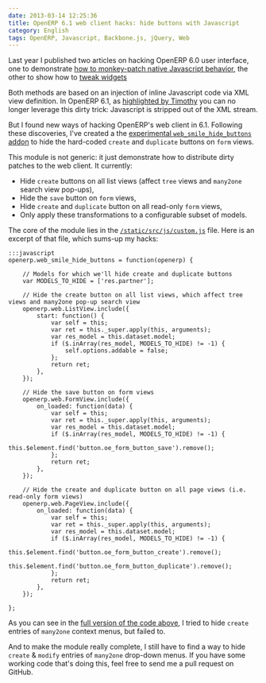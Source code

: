 ```yaml
---
date: 2013-03-14 12:25:36
title: OpenERP 6.1 web client hacks: hide buttons with Javascript
category: English
tags: OpenERP, Javascript, Backbone.js, jQuery, Web
---
```


Last year I published two articles on hacking OpenERP 6.0 user interface, one to demonstrate [how to monkey-patch native Javascript behavior](https://kevin.deldycke.com/2012/02/how-to-monkey-patch-openerp-native-javascript/), the other to show how to [tweak widgets](https://kevin.deldycke.com/2012/05/hacking-openerp-60-user-interface-javascript/)

Both methods are based on an injection of inline Javascript code via XML view definition. In OpenERP 6.1, as [highlighted by Timothy](https://kevin.deldycke.com/2012/02/how-to-monkey-patch-openerp-native-javascript/#comment-769313088) you can no longer leverage this dirty trick: Javascript is stripped out of the XML stream.

But I found new ways of hacking OpenERP's web client in 6.1. Following these discoveries, I've created a the [experimental `web_smile_hide_buttons` addon](https://github.com/Smile-SA/smile_openerp_addons_6.1/tree/master/web_smile_hide_buttons/) to hide the hard-coded `create` and `duplicate` buttons on `form` views.

This module is not generic: it just demonstrate how to distribute dirty patches to the web client. It currently:

  * Hide `create` buttons on all list views (affect `tree` views and `many2one` search view pop-ups),
  * Hide the `save` button on `form` views,
  * Hide `create` and `duplicate` button on all read-only `form` views,
  * Only apply these transformations to a configurable subset of models.

The core of the module lies in the [`/static/src/js/custom.js`](https://github.com/Smile-SA/smile_openerp_addons_6.1/blob/master/web_smile_hide_buttons/static/src/js/custom.js) file. Here is an excerpt of that file, which sums-up my hacks:

    :::javascript
    openerp.web_smile_hide_buttons = function(openerp) {

        // Models for which we'll hide create and duplicate buttons
        var MODELS_TO_HIDE = ['res.partner'];

        // Hide the create button on all list views, which affect tree views and many2one pop-up search view
        openerp.web.ListView.include({
            start: function() {
                var self = this;
                var ret = this._super.apply(this, arguments);
                var res_model = this.dataset.model;
                if ($.inArray(res_model, MODELS_TO_HIDE) != -1) {
                    self.options.addable = false;
                };
                return ret;
            },
        });

        // Hide the save button on form views
        openerp.web.FormView.include({
            on_loaded: function(data) {
                var self = this;
                var ret = this._super.apply(this, arguments);
                var res_model = this.dataset.model;
                if ($.inArray(res_model, MODELS_TO_HIDE) != -1) {
                    this.$element.find('button.oe_form_button_save').remove();
                };
                return ret;
            },
        });

        // Hide the create and duplicate button on all page views (i.e. read-only form views)
        openerp.web.PageView.include({
            on_loaded: function(data) {
                var self = this;
                var ret = this._super.apply(this, arguments);
                var res_model = this.dataset.model;
                if ($.inArray(res_model, MODELS_TO_HIDE) != -1) {
                    this.$element.find('button.oe_form_button_create').remove();
                    this.$element.find('button.oe_form_button_duplicate').remove();
                };
                return ret;
            },
        });

    };

As you can see in the [full version of the code above](https://github.com/Smile-SA/smile_openerp_addons_6.1/blob/master/web_smile_hide_buttons/static/src/js/custom.js), I tried to hide `create` entries of `many2one` context menus, but failed to.

And to make the module really complete, I still have to find a way to hide `create` & `modify` entries of `many2one` drop-down menus. If you have some working code that's doing this, feel free to send me a pull request on GitHub.
